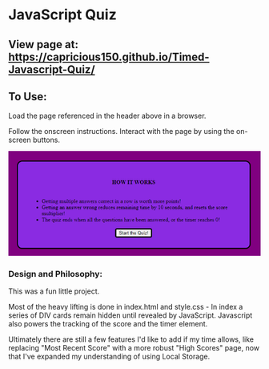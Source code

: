# JavaScript Quiz

## View page at: https://capricious150.github.io/Timed-Javascript-Quiz/

## To Use:
Load the page referenced in the header above in a browser.

Follow the onscreen instructions. Interact with the page by using the on-screen buttons.


![Preview Image](/assets/images/Preview.png)

### Design and Philosophy:
This was a fun little project. 

Most of the heavy lifting is done in index.html and style.css - 
In index a series of DIV cards remain hidden until revealed by JavaScript. Javascript also powers the tracking of the score and the timer element. 

Ultimately there are still a few features I'd like to add if my time allows, like replacing "Most Recent Score" with a more robust "High Scores" page, now that I've expanded my understanding of using Local Storage. 